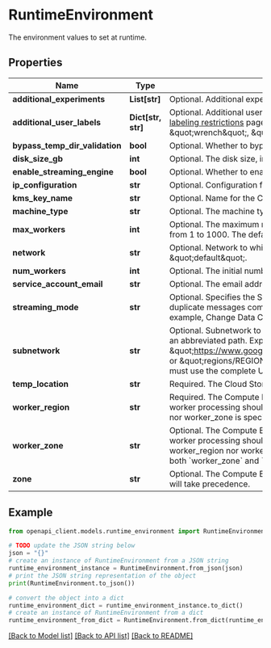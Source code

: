 # RuntimeEnvironment

The environment values to set at runtime.

## Properties

Name | Type | Description | Notes
------------ | ------------- | ------------- | -------------
**additional_experiments** | **List[str]** | Optional. Additional experiment flags for the job, specified with the &#x60;--experiments&#x60; option. | [optional] 
**additional_user_labels** | **Dict[str, str]** | Optional. Additional user labels to be specified for the job. Keys and values should follow the restrictions specified in the [labeling restrictions](https://cloud.google.com/compute/docs/labeling-resources#restrictions) page. An object containing a list of \&quot;key\&quot;: value pairs. Example: { \&quot;name\&quot;: \&quot;wrench\&quot;, \&quot;mass\&quot;: \&quot;1kg\&quot;, \&quot;count\&quot;: \&quot;3\&quot; }. | [optional] 
**bypass_temp_dir_validation** | **bool** | Optional. Whether to bypass the safety checks for the job&#39;s temporary directory. Use with caution. | [optional] 
**disk_size_gb** | **int** | Optional. The disk size, in gigabytes, to use on each remote Compute Engine worker instance. | [optional] 
**enable_streaming_engine** | **bool** | Optional. Whether to enable Streaming Engine for the job. | [optional] 
**ip_configuration** | **str** | Optional. Configuration for VM IPs. | [optional] 
**kms_key_name** | **str** | Optional. Name for the Cloud KMS key for the job. Key format is: projects//locations//keyRings//cryptoKeys/ | [optional] 
**machine_type** | **str** | Optional. The machine type to use for the job. Defaults to the value from the template if not specified. | [optional] 
**max_workers** | **int** | Optional. The maximum number of Google Compute Engine instances to be made available to your pipeline during execution, from 1 to 1000. The default value is 1. | [optional] 
**network** | **str** | Optional. Network to which VMs will be assigned. If empty or unspecified, the service will use the network \&quot;default\&quot;. | [optional] 
**num_workers** | **int** | Optional. The initial number of Google Compute Engine instances for the job. The default value is 11. | [optional] 
**service_account_email** | **str** | Optional. The email address of the service account to run the job as. | [optional] 
**streaming_mode** | **str** | Optional. Specifies the Streaming Engine message processing guarantees. Reduces cost and latency but might result in duplicate messages committed to storage. Designed to run simple mapping streaming ETL jobs at the lowest cost. For example, Change Data Capture (CDC) to BigQuery is a canonical use case. | [optional] 
**subnetwork** | **str** | Optional. Subnetwork to which VMs will be assigned, if desired. You can specify a subnetwork using either a complete URL or an abbreviated path. Expected to be of the form \&quot;https://www.googleapis.com/compute/v1/projects/HOST_PROJECT_ID/regions/REGION/subnetworks/SUBNETWORK\&quot; or \&quot;regions/REGION/subnetworks/SUBNETWORK\&quot;. If the subnetwork is located in a Shared VPC network, you must use the complete URL. | [optional] 
**temp_location** | **str** | Required. The Cloud Storage path to use for temporary files. Must be a valid Cloud Storage URL, beginning with &#x60;gs://&#x60;. | [optional] 
**worker_region** | **str** | Required. The Compute Engine region (https://cloud.google.com/compute/docs/regions-zones/regions-zones) in which worker processing should occur, e.g. \&quot;us-west1\&quot;. Mutually exclusive with worker_zone. If neither worker_region nor worker_zone is specified, default to the control plane&#39;s region. | [optional] 
**worker_zone** | **str** | Optional. The Compute Engine zone (https://cloud.google.com/compute/docs/regions-zones/regions-zones) in which worker processing should occur, e.g. \&quot;us-west1-a\&quot;. Mutually exclusive with worker_region. If neither worker_region nor worker_zone is specified, a zone in the control plane&#39;s region is chosen based on available capacity. If both &#x60;worker_zone&#x60; and &#x60;zone&#x60; are set, &#x60;worker_zone&#x60; takes precedence. | [optional] 
**zone** | **str** | Optional. The Compute Engine [availability zone](https://cloud.google.com/compute/docs/regions-zones/regions-zones) for launching worker instances to run your pipeline. In the future, worker_zone will take precedence. | [optional] 

## Example

```python
from openapi_client.models.runtime_environment import RuntimeEnvironment

# TODO update the JSON string below
json = "{}"
# create an instance of RuntimeEnvironment from a JSON string
runtime_environment_instance = RuntimeEnvironment.from_json(json)
# print the JSON string representation of the object
print(RuntimeEnvironment.to_json())

# convert the object into a dict
runtime_environment_dict = runtime_environment_instance.to_dict()
# create an instance of RuntimeEnvironment from a dict
runtime_environment_from_dict = RuntimeEnvironment.from_dict(runtime_environment_dict)
```
[[Back to Model list]](../README.md#documentation-for-models) [[Back to API list]](../README.md#documentation-for-api-endpoints) [[Back to README]](../README.md)


